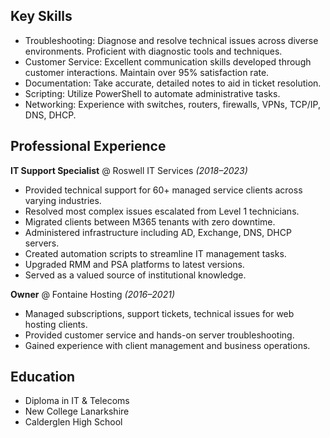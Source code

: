 ## Key Skills

- Troubleshooting: Diagnose and resolve technical issues across diverse environments. Proficient with diagnostic tools and techniques.
- Customer Service: Excellent communication skills developed through customer interactions. Maintain over 95% satisfaction rate. 
- Documentation: Take accurate, detailed notes to aid in ticket resolution.
- Scripting: Utilize PowerShell to automate administrative tasks.
- Networking: Experience with switches, routers, firewalls, VPNs, TCP/IP, DNS, DHCP.

## Professional Experience 
**IT Support Specialist** @ Roswell IT Services _(2018–2023)_
- Provided technical support for 60+ managed service clients across varying industries.
- Resolved most complex issues escalated from Level 1 technicians. 
- Migrated clients between M365 tenants with zero downtime.
- Administered infrastructure including AD, Exchange, DNS, DHCP servers.
- Created automation scripts to streamline IT management tasks.  
- Upgraded RMM and PSA platforms to latest versions.
- Served as a valued source of institutional knowledge.

**Owner** @ Fontaine Hosting _(2016–2021)_
- Managed subscriptions, support tickets, technical issues for web hosting clients.  
- Provided customer service and hands-on server troubleshooting.
- Gained experience with client management and business operations.

## Education
- Diploma in IT & Telecoms
- New College Lanarkshire
- Calderglen High School
